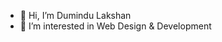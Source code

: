- 👋 Hi, I’m Dumindu Lakshan 
- 👀 I’m interested in Web Design & Development

<!---
lakshan969Github/lakshan969Github is a ✨ special ✨ repository because its `README.md` (this file) appears on your GitHub profile.
You can click the Preview link to take a look at your changes.
--->
